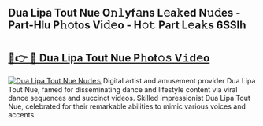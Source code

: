 ## Dua Lipa Tout Nue O𝚗𝚕yf𝚊ns L𝚎a𝚔ed N𝚞𝚍es - Part-Hlu P𝚑𝚘tos Vi𝚍𝚎o - H𝚘𝚝 Part L𝚎a𝚔s 6SSIh

# <h2><a href="http://kf7yva.oniu.top/?m=Dua+Lipa+Tout+Nue">🔗👉 🔴 Dua Lipa Tout Nue P𝚑ot𝚘𝚜 V𝚒d𝚎o</a></h2>

[![Dua Lipa Tout Nue Nu𝚍e𝚜](https://i.imgur.com/0qMVB7G.gif)](http://kf7yva.oniu.top/?m=Dua+Lipa+Tout+Nue)
Digital artist and amusement provider Dua Lipa Tout Nue, famed for disseminating dance and lifestyle content via viral dance sequences and succinct videos. Skilled impressionist Dua Lipa Tout Nue, celebrated for their remarkable abilities to mimic various voices and accents.  
